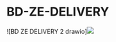 # BD-ZE-DELIVERY
![BD ZE DELIVERY 2 drawio]<img src="https://github.com/carlosgoncalves99/BD-ZE-DELIVERY/assets/138076792/1de997a7-0926-4ef1-9683-d47fbb236a3e
">



